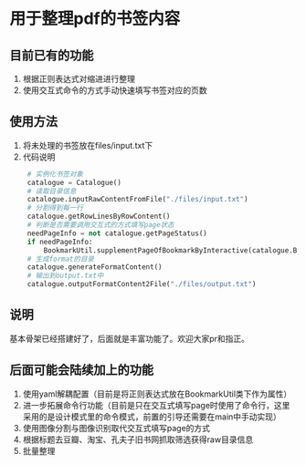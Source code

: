 # 用于整理pdf的书签内容

## 目前已有的功能

1. 根据正则表达式对缩进进行整理
2. 使用交互式命令的方式手动快速填写书签对应的页数

## 使用方法
1. 将未处理的书签放在files/input.txt下
2. 代码说明
   ```python
    # 实例化书签对象
    catalogue = Catalogue()
    # 读取目录信息
    catalogue.inputRawContentFromFile("./files/input.txt")
    # 分割得到每一行
    catalogue.getRowLinesByRowContent()
    # 判断是否需要调用交互式的方式填写page状态
    needPageInfo = not catalogue.getPageStatus()
    if needPageInfo:
        BookmarkUtil.supplementPageOfBookmarkByInteractive(catalogue.BookmarkLines)
    # 生成format的目录
    catalogue.generateFormatContent()
    # 输出到output.txt中
    catalogue.outputFormatContent2File("./files/output.txt")
   ```

## 说明
基本骨架已经搭建好了，后面就是丰富功能了。欢迎大家pr和指正。

## 后面可能会陆续加上的功能
1. 使用yaml解耦配置（目前是将正则表达式放在BookmarkUtil类下作为属性）
2. 进一步拓展命令行功能（目前是只在交互式填写page时使用了命令行，这里采用的是设计模式里的命令模式，前置的引导还需要在main中手动实现）
3. 使用图像分割与图像识别取代交互式填写page的方式
4. 根据标题去豆瓣、淘宝、孔夫子旧书网抓取筛选获得raw目录信息
5. 批量整理
